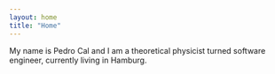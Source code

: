 ```yaml
---
layout: home
title: "Home"
---
```


My name is Pedro Cal and I am a theoretical physicist turned software engineer, currently living in Hamburg.

